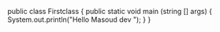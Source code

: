 public class Firstclass {
public static void main (string [] args) { System.out.println("Hello Masoud dev ");
}
}

